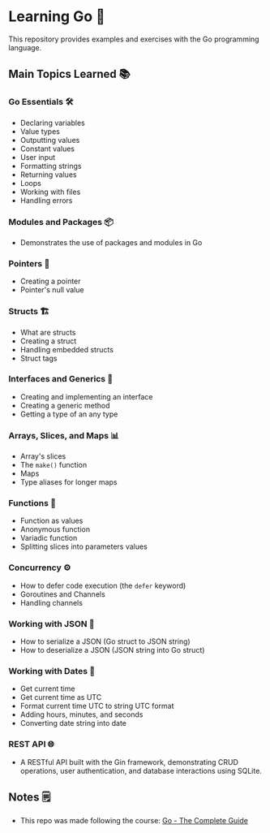 # Learning Go 🚀

This repository provides examples and exercises with the Go programming language.

## Main Topics Learned 📚

### Go Essentials 🛠️

-   Declaring variables
-   Value types
-   Outputting values
-   Constant values
-   User input
-   Formatting strings
-   Returning values
-   Loops
-   Working with files
-   Handling errors

### Modules and Packages 📦

-   Demonstrates the use of packages and modules in Go

### Pointers 🔗

-   Creating a pointer
-   Pointer's null value

### Structs 🏗️

-   What are structs
-   Creating a struct
-   Handling embedded structs
-   Struct tags

### Interfaces and Generics 🔄

-   Creating and implementing an interface
-   Creating a generic method
-   Getting a type of an any type

### Arrays, Slices, and Maps 📊

-   Array's slices
-   The `make()` function
-   Maps
-   Type aliases for longer maps

### Functions 🔧

-   Function as values
-   Anonymous function
-   Variadic function
-   Splitting slices into parameters values

### Concurrency ⚙️

-   How to defer code execution (the `defer` keyword)
-   Goroutines and Channels
-   Handling channels

### Working with JSON 📝

-   How to serialize a JSON (Go struct to JSON string)
-   How to deserialize a JSON (JSON string into Go struct)

### Working with Dates 📅

-   Get current time
-   Get current time as UTC
-   Format current time UTC to string UTC format
-   Adding hours, minutes, and seconds
-   Converting date string into date

### REST API 🌐

-   A RESTful API built with the Gin framework, demonstrating CRUD operations, user authentication, and database interactions using SQLite.

## Notes 🗒️

-   This repo was made following the course: [Go - The Complete Guide](https://www.udemy.com/course/go-the-complete-guide/)

